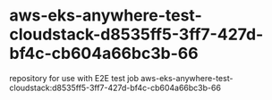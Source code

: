 # aws-eks-anywhere-test-cloudstack-d8535ff5-3ff7-427d-bf4c-cb604a66bc3b-66
repository for use with E2E test job aws-eks-anywhere-test-cloudstack:d8535ff5-3ff7-427d-bf4c-cb604a66bc3b-66
